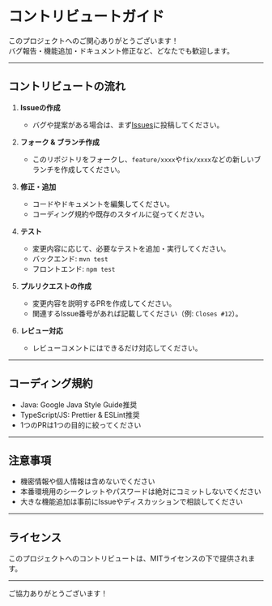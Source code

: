 # コントリビュートガイド

このプロジェクトへのご関心ありがとうございます！  
バグ報告・機能追加・ドキュメント修正など、どなたでも歓迎します。

---

## コントリビュートの流れ

1. **Issueの作成**
   - バグや提案がある場合は、まず[Issues](https://github.com/your-repo/issues)に投稿してください。

2. **フォーク & ブランチ作成**
   - このリポジトリをフォークし、`feature/xxxx`や`fix/xxxx`などの新しいブランチを作成してください。

3. **修正・追加**
   - コードやドキュメントを編集してください。
   - コーディング規約や既存のスタイルに従ってください。

4. **テスト**
   - 変更内容に応じて、必要なテストを追加・実行してください。
   - バックエンド: `mvn test`
   - フロントエンド: `npm test`

5. **プルリクエストの作成**
   - 変更内容を説明するPRを作成してください。
   - 関連するIssue番号があれば記載してください（例: `Closes #12`）。

6. **レビュー対応**
   - レビューコメントにはできるだけ対応してください。

---

## コーディング規約

- Java: Google Java Style Guide推奨
- TypeScript/JS: Prettier & ESLint推奨
- 1つのPRは1つの目的に絞ってください

---

## 注意事項

- 機密情報や個人情報は含めないでください
- 本番環境用のシークレットやパスワードは絶対にコミットしないでください
- 大きな機能追加は事前にIssueやディスカッションで相談してください

---

## ライセンス

このプロジェクトへのコントリビュートは、MITライセンスの下で提供されます。

---

ご協力ありがとうございます！